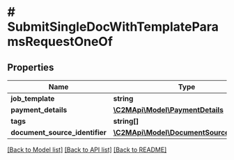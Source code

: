 # # SubmitSingleDocWithTemplateParamsRequestOneOf

## Properties

Name | Type | Description | Notes
------------ | ------------- | ------------- | -------------
**job_template** | **string** |  |
**payment_details** | [**\C2MApi\Model\PaymentDetails**](PaymentDetails.md) |  |
**tags** | **string[]** |  | [optional]
**document_source_identifier** | [**\C2MApi\Model\DocumentSourceIdentifier**](DocumentSourceIdentifier.md) |  |

[[Back to Model list]](../../README.md#models) [[Back to API list]](../../README.md#endpoints) [[Back to README]](../../README.md)
